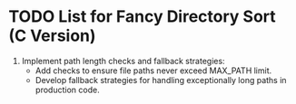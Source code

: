 # TODO List for Fancy Directory Sort (C Version)

1. Implement path length checks and fallback strategies:
   - Add checks to ensure file paths never exceed MAX_PATH limit.
   - Develop fallback strategies for handling exceptionally long paths in production code.
